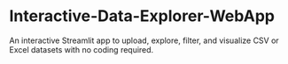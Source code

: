 # Interactive-Data-Explorer-WebApp
An interactive Streamlit app to upload, explore, filter, and visualize CSV or Excel datasets with no coding required.
